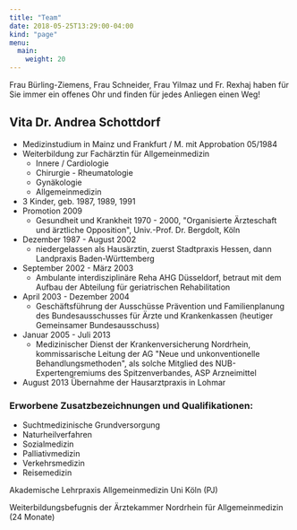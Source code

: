 ```yaml
---
title: "Team"
date: 2018-05-25T13:29:00-04:00
kind: "page"
menu:
  main:
    weight: 20
---
```


Frau Bürling-Ziemens, Frau Schneider, Frau Yilmaz und Fr. Rexhaj haben für Sie immer ein offenes Ohr und finden für jedes Anliegen einen Weg! 


## Vita Dr. Andrea Schottdorf

- Medizinstudium in Mainz und Frankfurt / M. mit Approbation 05/1984
- Weiterbildung zur Fachärztin für Allgemeinmedizin
    - Innere / Cardiologie
    - Chirurgie - Rheumatologie
    - Gynäkologie
    - Allgemeinmedizin
- 3 Kinder, geb. 1987, 1989, 1991
- Promotion 2009
    - Gesundheit und Krankheit 1970 - 2000, "Organisierte Ärzteschaft und ärztliche Opposition", Univ.-Prof. Dr. Bergdolt, Köln
- Dezember 1987 - August 2002
    - niedergelassen als Hausärztin, zuerst Stadtpraxis Hessen, dann Landpraxis Baden-Württemberg
- September 2002 - März 2003
    - Ambulante interdisziplinäre Reha AHG Düsseldorf, betraut mit dem Aufbau der Abteilung für geriatrischen Rehabilitation
- April 2003 - Dezember 2004
    - Geschäftsführung der Ausschüsse Prävention und Familienplanung des Bundesausschusses für Ärzte und Krankenkassen (heutiger Gemeinsamer Bundesausschuss)
- Januar 2005 - Juli 2013
    - Medizinischer Dienst der Krankenversicherung Nordrhein, kommissarische Leitung der AG "Neue und unkonventionelle Behandlungsmethoden", als solche Mitglied des NUB-Expertengremiums des Spitzenverbandes, ASP Arzneimittel
- August 2013 Übernahme der Hausarztpraxis in Lohmar 

### Erworbene Zusatzbezeichnungen und  Qualifikationen: 

- Suchtmedizinische Grundversorgung
- Naturheilverfahren
- Sozialmedizin
- Palliativmedizin
- Verkehrsmedizin
- Reisemedizin 

Akademische Lehrpraxis Allgemeinmedizin Uni Köln (PJ)

Weiterbildungsbefugnis der Ärztekammer Nordrhein für Allgemeinmedizin (24 Monate) 


